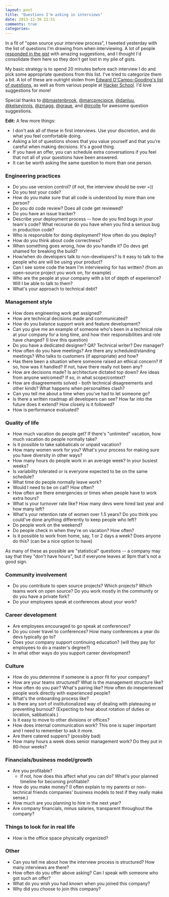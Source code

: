 ```yaml
---
layout: post
title: "Questions I'm asking in interviews"
date: 2013-12-30 22:51
comments: true
categories: 
---
```


In a fit of "open source your interview process", I tweeted yesterday
with the list of questions I'm drawing from when interviewing. A lot
of people
[responded in the gist](https://gist.github.com/jvns/8178076) with
amazing suggestions, and I thought I'd consolidate them here so they
don't get lost in my pile of gists.

My basic strategy is to spend 20 minutes before each interview I do
and pick some appropriate questions from this list. I've tried to
categorize them a bit. A lot of these are outright stolen from
[Edward O'Campo-Gooding's list of questions](https://medium.com/what-i-learned-building/f7a161b5bc70),
as well as from various people at
[Hacker School](http://hackerschool.com). I'd love suggestions for
more!

Special thanks to [@bmastenbrook](https://twitter.com/bmastenbrook),
[@marcprecipice](https://twitter.com/bmastenbrook),
[@danluu](https://twitter.com/danluu),
[@kelseyinnis](https://twitter.com/kelseyinnis),
[@zmagg](https://twitter.com/zmagg),
[@graue](https://twitter.com/graue), and
[@ircolle](https://twitter.com/ircolle) for awesome question
suggestions.

**Edit:** A few more things:

* I don't ask all of these in first interviews. Use your discretion,
  and do what you feel comfortable doing.
* Asking a lot of questions shows that you value yourself and that
  you're careful when making decisions. It's a good thing.
* If you have an offer, you can schedule extra conversations if you
  feel that not all of your questions have been answered.
* It can be worth asking the same question to more than one person.

### Engineering practices
* Do you use version control? (if not, the interview should be over
  =))
* Do you test your code?
* How do you make sure that all code is understood by more than one
  person?
* Do you do code review? Does all code get reviewed?
* Do you have an issue tracker?
* Describe your deployment process -- how do you find bugs in your
  team's code? What recourse do you have when you find a serious bug
  in production code?
* Who is responsible for doing deployment? How often do you deploy?
* How do you think about code correctness?
* When something goes wrong, how do you handle it? Do devs get shamed
  for breaking the build?
* How/when do developers talk to non-developers? Is it easy to talk to
  the people who are will be using your product?
* Can I see some code the team I'm interviewing for has written? (from
  an open-source project you work on, for example)
* Who are the people at your company with a lot of depth of
  experience? Will I be able to talk to them?
* What's your approach to technical debt?

### Management style
* How does engineering work get assigned?
* How are technical decisions made and communicated?
* How do you balance support work and feature development?
* Can you give me an example of someone who's been in a technical role
  at your company for a long time, and how their responsibilities and
  role have changed? (I *love* this question)
* Do you have a dedicated designer? QA? Technical writer? Dev manager?
* How often do you have meetings? Are there any scheduled/standing
  meetings? Who talks to customers (if appropriate) and how?
* Has there been a situation where someone raised an ethical concern?
  If so, how was it handled? If not, have there really not been any?
* How are decisions made? Is architecture dictated top down? Are ideas
  from anyone welcomed? If so, in what scope/context?
* How are disagreements solved - both technical disagreements and
  other kinds? What happens when personalities clash?
* Can you tell me about a time when you've had to let someone go?
* Is there a written roadmap all developers can see? How far into the
  future does it extend? How closely is it followed?
* How is performance evaluated?

### Quality of life

* How much vacation do people get? If there's "unlimited" vacation,
  how much vacation do people normally take?
* Is it possible to take sabbaticals or unpaid vacation?
* How many women work for you? What's your process for making sure you
  have diversity in other ways?
* How many hours do people work in an average week? In your busiest
  weeks?
* Is variability tolerated or is everyone expected to be on the same
  schedule?
* What time do people normally leave work?
* Would I need to be on call? How often?
* How often are there emergencies or times when people have to work
  extra hours?
* What is your turnover rate like? How many devs were hired last year
  and how many left?
* What's your retention rate of women over 1.5 years? Do you think you
  could've done anything differently to keep people who left?
* Do people work on the weekend?
* Do people check in when they're on vacation? How often?
* Is it possible to work from home, say, 1 or 2 days a week? Does
  anyone do this? (can be a nice option to have)

As many of these as possible are "statistical" questions -- a company may say that they "don't have hours", but if everyone leaves at 9pm that's not a good sign. 

### Community involvement

* Do you contribute to open source projects? Which projects? Which teams work on open source?
Do you work mostly in the community or do you have a private fork?
* Do your employees speak at conferences about your work?

### Career development
* Are employees encouraged to go speak at conferences?
* Do you cover travel to conferences? How many conferences a year do
  devs typically go to?
* Does your company support continuing education? (will they pay for
  employees to do a master's degree?)
* In what other ways do you support career development?

### Culture

* How do you determine if someone is a poor fit for your company?
* How are your teams structured? What is the management structure
  like?
* How often do you pair? What's pairing like? How often do
  inexperienced people work directly with experienced people?
* What's the onboarding process like?
* Is there any sort of institutionalized way of dealing with
  plateauing or preventing burnout? (Expecting to hear about rotation
  of duties or location, sabbaticals.)
* Is it easy to move to other divisions or offices?
* How does internal communication work? This one is super important
  and I need to remember to ask it more.
* Are there catered suppers? (possibly bad)
* How many hours a week does senior management work? Do they put in
  80-hour weeks?

### Financials/business model/growth
* Are you profitable?
    * if not, how does this affect what you can do? What's your
      planned timeline for becoming profitable?
* How do you make money? (I often explain to my parents or
  non-technical friends companies' business models to test if they
  really make sense.)
* How much are you planning to hire in the next year?
* Are company financials, minus salaries, transparent throughout the
  company?

### Things to look for in real life
* How is the office space physically organized?

### Other

* Can you tell me about how the interview process is structured? How
  many interviews are there?
* How often do you offer above asking? Can I speak with someone who
  got such an offer?
* What do you wish you had known when you joined this company?
* Why did you choose to join this company?
